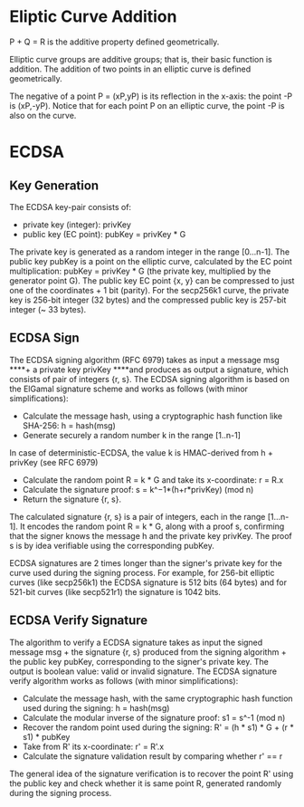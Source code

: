 # Eliptic Curve Addition

P + Q = R is the additive property defined geometrically.

Elliptic curve groups are additive groups; that is, their basic function is addition. The addition of two points in an elliptic curve is defined geometrically.

The negative of a point P = (xP,yP) is its reflection in the x-axis: the point -P is (xP,-yP). Notice that for each point P on an elliptic curve, the point -P is also on the curve.

# ECDSA
## Key Generation
The ECDSA key-pair consists of:
- private key (integer): privKey
- public key (EC point): pubKey = privKey * G

The private key is generated as a random integer in the range [0...n-1]. The public key pubKey is a point on the elliptic curve, calculated by the EC point multiplication: pubKey = privKey * G (the private key, multiplied by the generator point G).
The public key EC point {x, y} can be compressed to just one of the coordinates + 1 bit (parity). For the secp256k1 curve, the private key is 256-bit integer (32 bytes) and the compressed public key is 257-bit integer (~ 33 bytes).

## ECDSA Sign
The ECDSA signing algorithm (RFC 6979) takes as input a message msg ****+ a private key privKey ****and produces as output a signature, which consists of pair of integers {r, s}. The ECDSA signing algorithm is based on the ElGamal signature scheme and works as follows (with minor simplifications):

- Calculate the message hash, using a cryptographic hash function like SHA-256: h = hash(msg)
- Generate securely a random number k in the range [1..n-1]

In case of deterministic-ECDSA, the value k is HMAC-derived from h + privKey (see RFC 6979)
- Calculate the random point R = k * G and take its x-coordinate: r = R.x
- Calculate the signature proof: s = k^−1*(h+r*privKey) (mod n)
- Return the signature {r, s}.

The calculated signature {r, s} is a pair of integers, each in the range [1...n-1]. It encodes the random point R = k * G, along with a proof s, confirming that the signer knows the message h and the private key privKey. The proof s is by idea verifiable using the corresponding pubKey.

ECDSA signatures are 2 times longer than the signer's private key for the curve used during the signing process. For example, for 256-bit elliptic curves (like secp256k1) the ECDSA signature is 512 bits (64 bytes) and for 521-bit curves (like secp521r1) the signature is 1042 bits.

## ECDSA Verify Signature
The algorithm to verify a ECDSA signature takes as input the signed message msg + the signature {r, s} produced from the signing algorithm + the public key pubKey, corresponding to the signer's private key. The output is boolean value: valid or invalid signature. The ECDSA signature verify algorithm works as follows (with minor simplifications):
- Calculate the message hash, with the same cryptographic hash function used during the signing: h = hash(msg)
- Calculate the modular inverse of the signature proof: s1 = s^-1 (mod n)
- Recover the random point used during the signing: R' = (h * s1) * G + (r * s1) * pubKey
- Take from R' its x-coordinate: r' = R'.x
- Calculate the signature validation result by comparing whether r' == r

The general idea of the signature verification is to recover the point R' using the public key and check whether it is same point R, generated randomly during the signing process.
